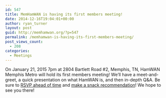 ```yaml
---
id: 547
title: MemHamWAN is having its first members meeting!
date: 2014-12-16T19:04:01+00:00
author: ryan_turner
layout: post
guid: http://memhamwan.org/?p=547
permalink: /memhamwan-is-having-its-first-members-meeting/
post_views_count:
  - 208
categories:
  - Meetings
---
```

On January 21, 2015 7pm at 2804 Bartlett Road #2, Memphis, TN, HamWAN Memphis Metro will hold its first members meeting! We&#8217;ll have a meet-and-greet, a quick presentation on what HamWAN is, and then in-depth Q&A. Be sure to [RSVP ahead of time](http://www.meetup.com/MidsouthMakers/events/219277154/) and [make a snack recommendation](https://groups.google.com/forum/#!topic/memhamwan/vW95Apz7lww)! We hope to see you there!